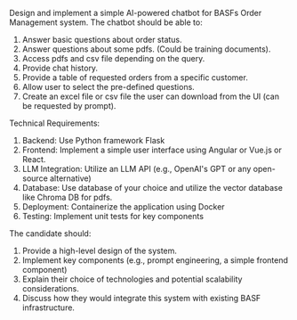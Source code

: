 Design and implement a simple AI-powered chatbot for BASFs Order Management system. The
chatbot should be able to:

1. Answer basic questions about order status.
2. Answer questions about some pdfs. (Could be training documents).
3. Access pdfs and csv file depending on the query.
4. Provide chat history.
5. Provide a table of requested orders from a specific customer.
6. Allow user to select the pre-defined questions.
7. Create an excel file or csv file the user can download from the UI (can be requested by prompt).

Technical Requirements:

1. Backend: Use Python framework Flask
2. Frontend: Implement a simple user interface using Angular or Vue.js or React.
3. LLM Integration: Utilize an LLM API (e.g., OpenAI's GPT or any open-source alternative)
4. Database: Use database of your choice and utilize the vector database like Chroma DB for pdfs.
5. Deployment: Containerize the application using Docker
6. Testing: Implement unit tests for key components

The candidate should:

1. Provide a high-level design of the system.
2. Implement key components (e.g., prompt engineering, a simple frontend component)
3. Explain their choice of technologies and potential scalability considerations.
4. Discuss how they would integrate this system with existing BASF infrastructure.
